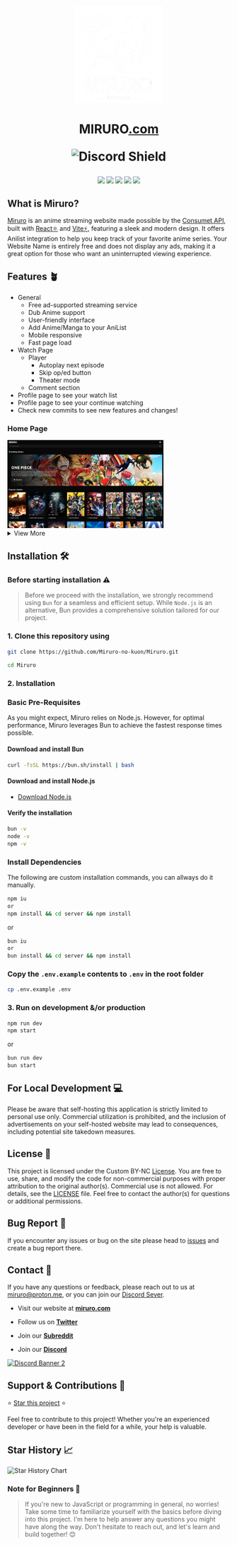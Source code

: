 <p align="center">
  <a href="https://www.miruro.com" target="_blank">
    <img src="https://raw.githubusercontent.com/Miruro-no-kuon/Miruro/main/src/assets/miruro-transparent-white.png" alt="Logo" width="200"/>
  </a>
</p>

<h1 align="center">
    MIRURO<a href="https://www.miruro.com">.com</a>
  <p align="center">
    <img src="https://discordapp.com/api/guilds/1199699127190167643/widget.png?style=shield" alt="Discord Shield"/>
  </p>
</h1>

<p align="center">
  <a href="#"><img src="https://img.shields.io/badge/javascript-%23323330.svg?style=for-the-badge&logo=javascript&logoColor=%23F7DF1E"/></a>
  <a href="#"><img src="https://img.shields.io/badge/react-%2320232a.svg?style=for-the-badge&logo=react&logoColor=%2361DAFB"/></a>
  <a href="#"><img src="https://img.shields.io/badge/vite-%239269fe.svg?style=for-the-badge&logo=vite&logoColor=yellow&border"/></a>
  <a href="#"><img src="https://img.shields.io/badge/vercel-%23000000.svg?style=for-the-badge&logo=vercel&logoColor=white"/></a>
  <a href="#"><img src="https://img.shields.io/badge/cloudflare-white.svg?style=for-the-badge&logo=cloudflare&logoColor=orange"/></a>
</p>

## What is Miruro?

<p><a href="https://www.miruro.com">Miruro</a> is an anime streaming website made possible by the <a href="https://github.com/consumet">Consumet API</a>, built with  <a href="https://react.dev/">React⚛️</a> and <a href="https://vitejs.dev/">Vite⚡</a>, featuring a sleek and modern design. It offers Anilist integration to help you keep track of your favorite anime series. Your Website Name is entirely free and does not display any ads, making it a great option for those who want an uninterrupted viewing experience.</p>

## Features 🪴

- General
  - Free ad-supported streaming service
  - Dub Anime support
  - User-friendly interface
  - Add Anime/Manga to your AniList
  - Mobile responsive
  - Fast page load
- Watch Page
  - Player
    - Autoplay next episode
    - Skip op/ed button
    - Theater mode
  - Comment section
- Profile page to see your watch list
- Profile page to see your continue watching
- Check new commits to see new features and changes!

<div style="text-align: left;">
  <h3>Home Page</h3>

  <img src="https://raw.githubusercontent.com/Miruro-no-kuon/.github/main/profile/home-page.webp" alt="Home Page" style="max-width: 70%;" >
  <details>
  <summary>View More</summary>
  <h3>Splash Page</h3>
  <br>
  <img src="https://raw.githubusercontent.com/Miruro-no-kuon/.github/main/profile/splash-page.webp" alt="Splash Page" style="max-width: 70%;">

  <h3>Watch Page</h3>
  <img src="https://raw.githubusercontent.com/Miruro-no-kuon/.github/main/profile/watch-page.webp" alt="Watch Page" style="max-width: 70%;">

  <h3>Footer</h3>
  <img src="https://raw.githubusercontent.com/Miruro-no-kuon/.github/main/profile/footer.webp" alt="Footer" style="max-width: 70%;">
  </details>
</div>

## Installation 🛠️

### Before starting installation ⚠️

> Before we proceed with the installation, we strongly recommend using `Bun` for a seamless and efficient setup. While `Node.js` is an alternative, Bun provides a comprehensive solution tailored for our project.

### 1. Clone this repository using

```bash
git clone https://github.com/Miruro-no-kuon/Miruro.git
```

```bash
cd Miruro
```

### 2. Installation

### Basic Pre-Requisites

As you might expect, Miruro relies on Node.js. However, for optimal performance, Miruro leverages Bun to achieve the fastest response times possible.

#### Download and install Bun

```bash
curl -fsSL https://bun.sh/install | bash
```

#### Download and install Node.js

- [Download Node.js](https://nodejs.org/)

#### Verify the installation

```bash
bun -v
node -v
npm -v
```

### Install Dependencies

The following are custom installation commands, you can allways do it manually.

```bash
npm iu
or
npm install && cd server && npm install
```

or

```bash
bun iu
or
bun install && cd server && npm install
```

### Copy the `.env.example` contents to `.env` in the root folder

```bash
cp .env.example .env
```

### 3. Run on development &/or production

```bash
npm run dev
npm start
```

or

```bash
bun run dev
bun start
```

## For Local Development 💻

Please be aware that self-hosting this application is strictly limited to personal use only. Commercial utilization is prohibited, and the inclusion of advertisements on your self-hosted website may lead to consequences, including potential site takedown measures.

## License 📝

This project is licensed under the Custom BY-NC [License](LICENSE). You are free to use, share, and modify the code for non-commercial purposes with proper attribution to the original author(s). Commercial use is not allowed. For details, see the [LICENSE](LICENSE) file. Feel free to contact the author(s) for questions or additional permissions.

## Bug Report 🐞

If you encounter any issues or bug on the site please head to [issues](https://github.com/Miruro-no-kuon/Miruro-no-Kuon/issues) and create a bug report there.

## Contact 📧

If you have any questions or feedback, please reach out to us at [miruro@proton.me](mailto:miruro@proton.me), or you can join our [Discord Sever](https://discord.com/invite/4kfypZ96K4).

- Visit our website at **[miruro.com](https://www.miruro.com)**

- Follow us on **[Twitter](https://twitter.com/miruro_official)**

- Join our **[Subreddit](https://www.reddit.com/r/miruro)**

- Join our **[Discord](https://discord.gg/4kfypZ96K4)**

<a href="https://discord.com/invite/Uaaw6R8y">

  ![Discord Banner 2](https://discordapp.com/api/guilds/1199699127190167643/widget.png?style=banner2)
</a>

## Support & Contributions 🤲

⭐️ [Star this project](https://github.com/Miruro-no-kuon/Miruro-no-Kuon) ⭐️

Feel free to contribute to this project! Whether you're an experienced developer or have been in the field for a while, your help is valuable.

## Star History 📈

<div align="left">
    <img src="https://api.star-history.com/svg?repos=Miruro-no-kuon/Miruro&type=Date" alt="Star History Chart" style="max-width: 70%;" />
</div>

### Note for Beginners 💬

> If you're new to JavaScript or programming in general, no worries! Take some time to familiarize yourself with the basics before diving into this project. I'm here to help answer any questions you might have along the way. Don't hesitate to reach out, and let's learn and build together! 😊
